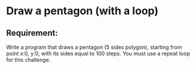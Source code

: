 # Draw a pentagon (with a loop)

## Requirement:

Write a program that draws a pentagon (5 sides polygon), starting from point x:0, y:0, with its sides equal to 100 steps. You must use a repeat loop for this challenge.